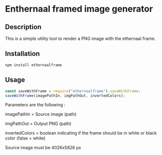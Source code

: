 # Enthernaal framed image generator

## Description

This is a simple utility tool to render a PNG image with the ethernaal frame.

## Installation

```
npm install ethernaalframe
```

## Usage

```javascript
const saveWithFrame = require("ethernaalframe").saveWithFrame;
saveWithFrame(imagePathIn, imgPathOut, invertedColors);
```

Parameters are the following :

imagePathIn = Source image (path)

imgPathOut = Output PNG (path)

invertedColors = boolean indicating if the frame should be in white or black color (false = white)

Source image must be 4026x5826 px
